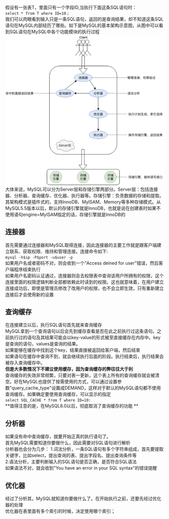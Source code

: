 假设有一张表T，里面只有一个字段ID,当执行下面这条SQL语句时：  
`select * from T where ID=10；`  
我们可以肉眼看到输入只是一条SQL语句，返回的是查询结果，却不知道这条SQL语句在MySQL内部经历了哪些。如下是MySQL的基本架构示意图，从图中可以看到SQL语句在MySQL中各个功能模块的执行过程  
![title](https://raw.githubusercontent.com/liujinxi931204/image/master/gitnote/2020/07/27/1595839894222-1595839894224.png)  
大体来说，MySQL可以分为Server层和存储引擎两部分。Server层：包括连接器、分析器、查询缓存、优化器、执行器等。存储引擎：负责数据的存储和提取。其架构模式是插件式的，支持InnoDB、MyISAM、Memory等多种存储模式。从MySQL5.5版本以后，默认的存储引擎就是InnoDB，也就是说在创建表时如果不使用语句engine=MyISAM指定的话，存储引擎就是InnoDB的  
## 连接器  
首先需要通过连接器和MySQL取得连接，因此连接器的主要工作就是跟客户端建立联系、获取权限、维持和管理连接。连接命令如下:  
`mysql -h$ip -P$port -u$user -p`  
如果用户名或者密码不对，则会收到一个“Access deined for user”错误，然后客户端程序结束执行  
如果用户名密码认证通过，连接器则会去权限表中查询该用户所拥有的权限，这个连接里面的权限逻辑判断全部都依赖此时读到的权限。这也就意味着，在用户建立连接成功后，即使是管理员修改了改用户的权限，也不会立即生效，只有重新建立连接后才会使用新的设置  
## 查询缓存  
在连接建立以后，执行SQL语句首先就来查询缓存  
MySQL拿到一个查询语句以后会先到缓存查看是否在此之前执行过这条语句。之前执行过的语句及其结果可能会以key-value的形式被至直接缓存在内存中。key是查询的语句，values是查询的结果。  
如果能够在缓存中找到这个key，结果直接被返回给客户端，然后结束  
如果语句在缓存中查询不到，就会继续执行后面的阶段。执行结束后，执行结果会被存入查询缓存中。  
**但是大多数情况下不建议使用缓存，因为查询缓存的弊往往大于利**  
查询缓存的失效非常频繁，只要对表一更新，这个表上所有的查询缓存就会被清空。好在MySQL也提供了按需使用的方式，可以通过设置参数"query_cache_type"设置成DEMAND，这样对于默认的MySQL语句都不使用查询缓存。如果确定要使用查询缓存，可以显示的指定  
`select SQL_CACHE * from T where ID=10:`  
**值得注意的是，在MySQL8.0以后，彻底取消了查询缓存的功能 **  
## 分析器  
如果没有命中查询缓存，就要开始正真的执行语句了。  
首先MySQL需要知道你要做什么，因此需要对SQL语句进行解析  
分析器也会分为几步：
1.词法分析，一条SQL语句有多个字符串组成，首先要提取关键字，比如select，提出查询的表、提出字段名、提出查询条件等  
2.语法分析，主要判断输入的SQL语句是否正确，是否符合SQL语法  
如果语法不对，就会收到"You have an error in your SQL syntax"的错误提醒  
## 优化器  
经过了分析其，MySQL就知道你要做什么了。在开始执行之前，还要先经过优化器的处理  
优化器在表里面有多个索引的时候，决定使用哪个索引；



